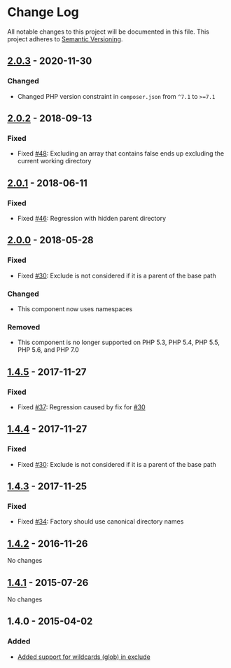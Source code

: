 # Change Log

All notable changes to this project will be documented in this file. This project adheres to [Semantic Versioning](http://semver.org/).

## [2.0.3] - 2020-11-30

### Changed

* Changed PHP version constraint in `composer.json` from `^7.1` to `>=7.1`

## [2.0.2] - 2018-09-13

### Fixed

* Fixed [#48](https://github.com/sebastianbergmann/php-file-iterator/issues/48): Excluding an array that contains false ends up excluding the current working directory

## [2.0.1] - 2018-06-11

### Fixed

* Fixed [#46](https://github.com/sebastianbergmann/php-file-iterator/issues/46): Regression with hidden parent directory

## [2.0.0] - 2018-05-28

### Fixed

* Fixed [#30](https://github.com/sebastianbergmann/php-file-iterator/issues/30): Exclude is not considered if it is a parent of the base path

### Changed

* This component now uses namespaces

### Removed

* This component is no longer supported on PHP 5.3, PHP 5.4, PHP 5.5, PHP 5.6, and PHP 7.0

## [1.4.5] - 2017-11-27

### Fixed

* Fixed [#37](https://github.com/sebastianbergmann/php-file-iterator/issues/37): Regression caused by fix for [#30](https://github.com/sebastianbergmann/php-file-iterator/issues/30)

## [1.4.4] - 2017-11-27

### Fixed

* Fixed [#30](https://github.com/sebastianbergmann/php-file-iterator/issues/30): Exclude is not considered if it is a parent of the base path

## [1.4.3] - 2017-11-25

### Fixed

* Fixed [#34](https://github.com/sebastianbergmann/php-file-iterator/issues/34): Factory should use canonical directory names

## [1.4.2] - 2016-11-26

No changes

## [1.4.1] - 2015-07-26

No changes

## 1.4.0 - 2015-04-02

### Added

* [Added support for wildcards (glob) in exclude](https://github.com/sebastianbergmann/php-file-iterator/pull/23)

[2.0.3]: https://github.com/sebastianbergmann/php-file-iterator/compare/2.0.2...2.0.3
[2.0.2]: https://github.com/sebastianbergmann/php-file-iterator/compare/2.0.1...2.0.2
[2.0.1]: https://github.com/sebastianbergmann/php-file-iterator/compare/2.0.0...2.0.1
[2.0.0]: https://github.com/sebastianbergmann/php-file-iterator/compare/1.4...master
[1.4.5]: https://github.com/sebastianbergmann/php-file-iterator/compare/1.4.4...1.4.5
[1.4.4]: https://github.com/sebastianbergmann/php-file-iterator/compare/1.4.3...1.4.4
[1.4.3]: https://github.com/sebastianbergmann/php-file-iterator/compare/1.4.2...1.4.3
[1.4.2]: https://github.com/sebastianbergmann/php-file-iterator/compare/1.4.1...1.4.2
[1.4.1]: https://github.com/sebastianbergmann/php-file-iterator/compare/1.4.0...1.4.1
